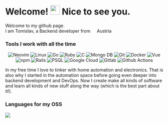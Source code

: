 <h1>Welcome! <img src="https://emojis.slackmojis.com/emojis/images/1643514239/2069/excited.gif?1643514239" width="30"/> Nice to see you.</h1> 
<p>Welcome to my github page.</br> I am Tomislav, a Backend developer from <img src="https://cdn-icons-png.flaticon.com/512/299/299945.png" width="13"/> Austria</p>

<h3>Tools I work with all the time</h3>
<p align="center">
	<img alt="Neovim" src="https://img.shields.io/badge/NeoVim-%2357A143.svg?&style=flat-square&logo=neovim&logoColor=white" />
	<img alt="Linux" src="https://img.shields.io/badge/Linux-FCC624?style=flat-square&logo=linux&logoColor=black" />
	<img alt="Go" src="https://img.shields.io/badge/Go-00ADD8?style=flat-square&logo=go&logoColor=white" />
	<img alt="Ruby" src="https://img.shields.io/badge/Ruby-CC342D?style=flat-square&logo=ruby&logoColor=white" />
	<img alt="C" src="https://img.shields.io/badge/C-00599C?style=flat-square&logo=c&logoColor=white" />
	<img alt="Mongo DB" src="https://img.shields.io/badge/MongoDB-4EA94B?style=flat-square&logo=mongodb&logoColor=white" />
	<img alt="Git" src="https://img.shields.io/badge/GIT-E44C30?style=flat-square&logo=git&logoColor=white" />
	<img alt="Docker" src="https://img.shields.io/badge/docker-%230db7ed.svg?style=flat-square&logo=docker&logoColor=white" />
	<img alt="Vue" src="https://img.shields.io/badge/Vue.js-35495E?style=flat-square&logo=vue.js&logoColor=4FC08D" />
	<img alt="npm" src="https://img.shields.io/badge/npm-CB3837?style=flat-square&logo=npm&logoColor=white" />
	<img alt="Rails" src="https://img.shields.io/badge/Ruby_on_Rails-CC0000?style=flat-square&logo=ruby-on-rails&logoColor=white" />
	<img alt="PSQL" src="https://img.shields.io/badge/PostgreSQL-316192?style=flat-square&logo=postgresql&logoColor=white" />
	<img alt="Google Cloud" src="https://img.shields.io/badge/Google_Cloud-4285F4?style=flat-square&logo=google-cloud&logoColor=white" />
	<img alt="Gitlab" src="https://img.shields.io/badge/GitLab-330F63?style=flat-square&logo=gitlab&logoColor=white" />
	<img alt="Github Actions" src="https://img.shields.io/badge/GitHub_Actions-2088FF?style=flat-square&logo=github-actions&logoColor=white" />
</p>

<p>In my free time I love to tinker with home automation and electronics. That is also why I started in the automation space before going even deeper into backend development and DevOps. Now I create make all kinds of software and learn all kinds of new stuff along the way (which is the best part about it!).</p>

<h3>Languages for my OSS</h3>
<p><img src="https://github-readme-stats.vercel.app/api/top-langs/?username=code-by-tomislav&layout=compact"/></p>
